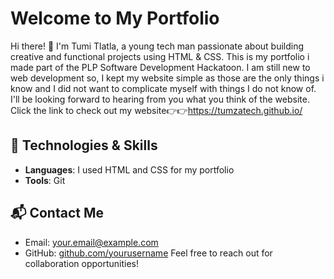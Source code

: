 # Welcome to My Portfolio

Hi there! 👋 I'm Tumi Tlatla, a young tech man passionate about building creative and functional projects using HTML & CSS.
This is my portfolio i made part of the PLP Software Development Hackatoon. I am still new to web development so, I kept my website simple
as those are the only things i know and I did not want to complicate myself with things I do not know of.
I'll be looking forward to hearing from you what you think of the website. Click the link to check out my website👉👉https://tumzatech.github.io/

## 🚀 Technologies & Skills

- **Languages**: I used HTML and CSS for my portfolio
- **Tools**: Git

## 📬 Contact Me

- Email: [your.email@example.com](mailto:your.email@example.com)
- GitHub: [github.com/yourusername](https://github.com/yourusername)
Feel free to reach out for collaboration opportunities!
